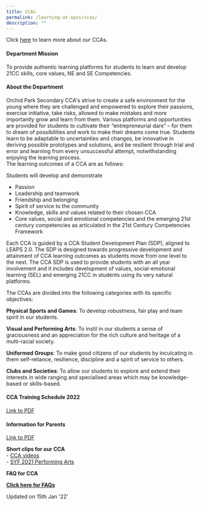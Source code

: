 ```yaml
---
title: CCAs
permalink: /learning-at-opss/ccas/
description: ""
---
```

Click [here](/cca/bb) to learn more about our CCAs.

<h4>Department Mission</h4>
<p>To provide authentic learning platforms for students to learn and develop 21CC skills, core values, NE and SE Competencies.</p>
<h4>About the Department</h4>
<p>Orchid Park Secondary CCA's strive to create a safe environment for the young where they are challenged and empowered to explore their passions, exercise initiative, take risks, allowed to make mistakes and more importantly grow and learn from them. Various platforms and opportunities are provided for students to cultivate their &ldquo;entrepreneurial dare&rdquo; &ndash; for them to dream of possibilities and work to make their dreams come true. Students learn to be adaptable to uncertainties and changes, be innovative in deriving possible prototypes and solutions, and be resilient through trial and error and learning from every unsuccessful attempt, notwithstanding enjoying the learning process.<br />The learning outcomes of a CCA are as follows:</p>
<p>Students will develop and demonstrate</p>
<ul>
<li>Passion</li>
<li>Leadership and teamwork</li>
<li>Friendship and belonging</li>
<li>Spirit of service to the community</li>
<li>Knowledge, skills and values related to their chosen CCA</li>
<li>Core values, social and emotional competencies and the emerging 21st century competencies as articulated in the 21st Century Competencies Framework</li>
</ul>
<p>Each CCA is guided by a CCA Student Development Plan (SDP), aligned to LEAPS 2.0. The SDP is designed towards progressive development and attainment of CCA learning outcomes as students move from one level to the next. The CCA SDP is used to provide students with an all year involvement and it includes development of values, social-emotional learning (SEL) and emerging 21CC in students using its very natural platforms.</p>
<p>The CCAs are divided into the following categories with its specific objectives:&nbsp;</p>
<p><strong>Physical Sports and Games</strong>: To develop robustness, fair play and team spirit in our students.</p>
<p><strong>Visual and Performing Arts</strong>: To instil in our students a sense of graciousness and an appreciation for the rich culture and heritage of a multi-racial society.</p>
<p><strong>Uniformed Groups</strong>: To make good citizens of our students by inculcating in them self-reliance, resilience, discipline and a spirit of service to others.</p>
<p><strong>Clubs and Societies</strong>: To allow our students to explore and extend their interests in wide ranging and specialised areas which may be knowledge-based or skills-based.</p>
<h4>CCA Training Schedule 2022</h4>
<a href="/files/CCA%20Training%20Schedule.pdf">Link to PDF</a>
<h4>Information for Parents</h4>
<a href="/files/LEAPS%2020.pdf">Link to PDF</a>
<p><strong>Short clips for our CCA<br /></strong>-&nbsp;<a href="https://sites.google.com/moe.edu.sg/opsscca2021-uniformedgroups/home" target="_blank" rel="noopener">CCA videos</a><br />-&nbsp;<a href="https://sites.google.com/view/opss-syf-performances-2021/home" target="_blank" rel="noopener">SYF 2021 Performing Arts</a></p>
<p><strong>FAQ for CCA</strong></p>
<p><strong><a href="/files/CCA%20FAQ%202022.pdf" target="_blank" rel="noopener noreferrer" data-icon="" data-fallback="Find out more">Click here for FAQs</a></strong></p>
<p>Updated on 15th Jan '22'</p>